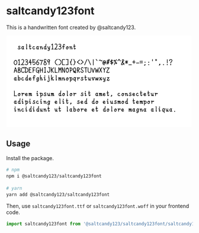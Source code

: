 # saltcandy123font

This is a handwritten font created by @saltcandy123.

![Font image](./fontimage.png)

## Usage

Install the package.

```bash
# npm
npm i @saltcandy123/saltcandy123font

# yarn
yarn add @saltcandy123/saltcandy123font
```

Then, use `saltcandy123font.ttf` or `saltcandy123font.woff` in your frontend code.

```javascript
import saltcandy123font from '@saltcandy123/saltcandy123font/saltcandy123font.woff';
```
